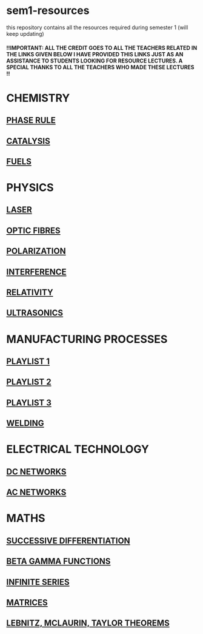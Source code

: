 # sem1-resources
this repository contains all the resources required during semester 1 (will keep updating) 
#### !!IMPORTANT: ALL THE CREDIT GOES TO ALL THE TEACHERS RELATED IN THE LINKS GIVEN BELOW I HAVE PROVIDED THIS LINKS JUST AS AN ASSISTANCE TO STUDENTS LOOKING FOR RESOURCE LECTURES. A SPECIAL THANKS TO ALL THE TEACHERS WHO MADE THESE LECTURES !!
# CHEMISTRY
## [PHASE RULE](https://www.youtube.com/watch?v=qrdGEJyLdV0&list=PLjffvki0rNNHx3DZnaSdaVs7uOSt01JhC)
## [CATALYSIS](https://www.youtube.com/playlist?list=PLKyLADq8HOBpbddPb5A2KtzjPaSVg7Qtl)
## [FUELS](https://www.youtube.com/watch?v=6Fk4DSMzlm8&list=PLKyLADq8HOBowwm6tOn6g54pSER7bmMoe)
# PHYSICS
## [LASER](https://www.youtube.com/watch?v=od3ARMRPL1g&list=PLkLVM2W-itbw-1nDSQnu9iJhGoHuFSrt8)
## [OPTIC FIBRES](https://www.youtube.com/watch?v=QQPjAIHRhFk&list=PL5zwY2E7i60WKxGzyMVr7U71VWuCAU5Jj)
## [POLARIZATION](https://www.youtube.com/watch?v=ZM1XhBocTrM&list=PL-eLHEko-mgJsPDsL1r_S8nENDR8ju77q)
## [INTERFERENCE](https://www.youtube.com/watch?v=5yzLt9w3UqU&list=PL5zwY2E7i60X095MhnHZ31LAjo2rqUhNr)
## [RELATIVITY](https://www.youtube.com/watch?v=DxRfoYTFzUY&list=PLhSp9OSVmeyLA34TA4c6d511eqh9SLXE0)
## [ULTRASONICS](https://www.youtube.com/watch?v=EN123m-rSXs&list=PLKyLADq8HOBoXfhXO0Yy7YUuHsTvzCEeW)
# MANUFACTURING PROCESSES
## [PLAYLIST 1](https://www.youtube.com/playlist?list=PLbkIghvjQ7P9THjzpqSA1UWD0-VWMZlsl)
## [PLAYLIST 2](https://www.youtube.com/playlist?list=PLelrRST3_LQufYMGqpzhU9AO8LcHhVjFp)
## [PLAYLIST 3](https://www.youtube.com/playlist?list=PLFLsnGbE__nStX7eBKlpPqInB3ymzSfup)
## [WELDING](https://www.youtube.com/playlist?list=PL727BYvm8B1mQu4NDJlpoIuVrUbTny64W)
# ELECTRICAL TECHNOLOGY
## [DC NETWORKS](https://www.youtube.com/watch?v=VaNs7oq8r-Y&list=PLhSp9OSVmeyKxOf7U-BOH5onsL5WvU7WY)
## [AC NETWORKS](https://www.youtube.com/watch?v=pbCQ9033HDE&list=PLySVDJoIJATda7ZQIr46hXZH10GcRkJoE)
# MATHS
## [SUCCESSIVE DIFFERENTIATION](https://www.youtube.com/watch?v=d7Dv8y6YVsw&list=PLVCBPCYGv7bAkwbqiVC5CKGRnewOeqMeM)
## [BETA GAMMA FUNCTIONS](https://www.youtube.com/watch?v=DUZHGiL_3r4&list=PLhSp9OSVmeyIADP2WgrRNsoj3OdItMqSv)
## [INFINITE SERIES](https://www.youtube.com/watch?v=m7ATbosllvs&list=PLhSp9OSVmeyI3uivqqHzrlomwD6gZx2-R)
## [MATRICES](https://www.youtube.com/watch?v=pfN1_rrEEuw&list=PLhSp9OSVmeyIVQpCt2kwsC1dNVl1GwlVn)
## [LEBNITZ, MCLAURIN, TAYLOR THEOREMS](https://www.youtube.com/watch?v=bUBVadnWmNs&list=PLhSp9OSVmeyJYduFitVoailIIUVIgrPa3)

